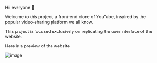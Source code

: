 Hii everyone 👋

Welcome to this project, a front-end clone of YouTube, inspired by the popular video-sharing platform we all know.

This project is focused exclusively on replicating the user interface of the website.

Here is a preview of the website:

![image](https://github.com/user-attachments/assets/b8a9d5f5-0701-4e61-9262-be34c61d6a1f)
